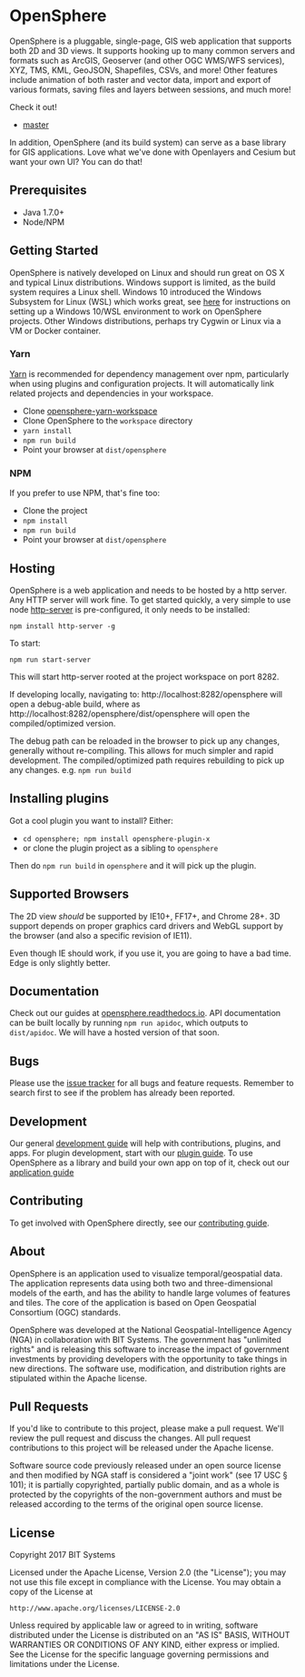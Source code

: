 # OpenSphere

OpenSphere is a pluggable, single-page, GIS web application that supports both 2D and 3D views. It
supports hooking up to many common servers and formats such as ArcGIS, Geoserver (and other OGC
WMS/WFS services), XYZ, TMS, KML, GeoJSON, Shapefiles, CSVs, and more! Other features include animation of
both raster and vector data, import and export of various formats, saving files and layers between
sessions, and much more!

Check it out!
* [master](https://master-branch-opensphere-ngageoint.surge.sh)

In addition, OpenSphere (and its build system) can serve as a base library for GIS applications. Love what we've done with Openlayers and Cesium but want your own UI? You can do that!

## Prerequisites

* Java 1.7.0+
* Node/NPM

## Getting Started
OpenSphere is natively developed on Linux and should run great on OS X and typical Linux distributions. Windows support is limited, as the build system requires a Linux shell. Windows 10 introduced the Windows Subsystem for Linux (WSL) which works great, see [here](windows.md) for instructions on setting up a Windows 10/WSL environment to work on OpenSphere projects. Other Windows distributions, perhaps try Cygwin or Linux via a VM or Docker container.

### Yarn

[Yarn](https://yarnpkg.com/en/) is recommended for dependency management over npm, particularly when using plugins and configuration projects. It will automatically link related projects and dependencies in your workspace.

* Clone [opensphere-yarn-workspace](https://github.com/ngageoint/opensphere-yarn-workspace)
* Clone OpenSphere to the `workspace` directory
* `yarn install`
* `npm run build`
* Point your browser at `dist/opensphere`

### NPM

If you prefer to use NPM, that's fine too:

* Clone the project
* `npm install`
* `npm run build`
* Point your browser at `dist/opensphere`

## Hosting 

OpenSphere is a web application and needs to be hosted by a http server. Any HTTP server will work fine. To get started quickly, a very simple to use node [http-server](https://github.com/indexzero/http-server) is pre-configured, it only needs to be installed:

 ``` npm install http-server -g ```

To start:

``` npm run start-server ```

This will start http-server rooted at the project workspace on port 8282.

If developing locally, navigating to:
 http://localhost:8282/opensphere  will open a debug-able build, where as
 http://localhost:8282/opensphere/dist/opensphere will open the compiled/optimized version.

The debug path can be reloaded in the browser to pick up any changes, generally without re-compiling. This allows for much simpler and rapid development. The compiled/optimized path requires rebuilding to pick up any changes. e.g. ``` npm run build ```

## Installing plugins

Got a cool plugin you want to install? Either:

* `cd opensphere; npm install opensphere-plugin-x`
* or clone the plugin project as a sibling to `opensphere`

Then do `npm run build` in `opensphere` and it will pick up the plugin.

## Supported Browsers

The 2D view _should_ be supported by IE10+, FF17+, and Chrome 28+. 3D support depends on proper graphics card drivers and WebGL support by the browser (and also a specific revision of IE11).

Even though IE should work, if you use it, you are going to have a bad time. Edge is only slightly better.

## Documentation

Check out our guides at [opensphere.readthedocs.io](https://opensphere.readthedocs.io). API documentation can be built locally by running `npm run apidoc`, which outputs to `dist/apidoc`. We will have a hosted version of that soon.

## Bugs

Please use the [issue tracker](https://github.com/ngageoint/opensphere/issues) for all bugs and feature requests. Remember to search first to see if the problem has already been reported.

## Development

Our general [development guide](http://opensphere.readthedocs.io/en/latest/getting_started.html) will help with contributions, plugins, and apps. For plugin development, start with our [plugin guide](http://opensphere.readthedocs.io/en/latest/guides/plugin_guide.html). To use OpenSphere as a library and build your own app on top of it, check out our [application guide](http://opensphere.readthedocs.io/en/latest/guides/app_guide.html)

## Contributing

To get involved with OpenSphere directly, see our [contributing guide](https://github.com/ngageoint/opensphere/blob/master/CONTRIBUTING.md).

## About

OpenSphere is an application used to visualize temporal/geospatial data. The application represents data using both two and three-dimensional models of the earth, and has the ability to handle large volumes of features and tiles. The core of the application is based on Open Geospatial Consortium (OGC) standards.

OpenSphere was developed at the National Geospatial-Intelligence Agency (NGA) in collaboration with BIT Systems. The government has "unlimited rights" and is releasing this software to increase the impact of government investments by providing developers with the opportunity to take things in new directions. The software use, modification, and distribution rights are stipulated within the Apache license.

## Pull Requests

If you'd like to contribute to this project, please make a pull request. We'll review the pull request and discuss the changes. All pull request contributions to this project will be released under the Apache license.

Software source code previously released under an open source license and then modified by NGA staff is considered a "joint work" (see 17 USC § 101); it is partially copyrighted, partially public domain, and as a whole is protected by the copyrights of the non-government authors and must be released according to the terms of the original open source license.

## License

Copyright 2017 BIT Systems

Licensed under the Apache License, Version 2.0 (the "License");
you may not use this file except in compliance with the License.
You may obtain a copy of the License at

    http://www.apache.org/licenses/LICENSE-2.0

Unless required by applicable law or agreed to in writing, software
distributed under the License is distributed on an "AS IS" BASIS,
WITHOUT WARRANTIES OR CONDITIONS OF ANY KIND, either express or implied.
See the License for the specific language governing permissions and
limitations under the License.
